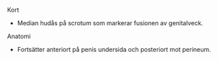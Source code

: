 Kort
- Median hudås på scrotum som markerar fusionen av genitalveck.

Anatomi
- Fortsätter anteriort på penis undersida och posteriort mot perineum.
